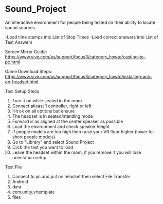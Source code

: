 # Sound_Project
An interactive environment for people being tested on their ability to locate sound sources


-Load time stamps into List of Stop Times
-Load correct answers into List of Test Answers

Screen Mirror Guide: https://www.vive.com/us/support/focus3/category_howto/casting-to-pc.html

Game Download Steps: https://www.vive.com/us/support/focus3/category_howto/installing-apk-on-headset.html

Test Setup Steps
  1. Turn it on while seated in the room
  2. Connect atleast 1 controller, right or left
  3. Hit ok on all options but ensure
  4. The headset is in seated/standing mode
  5. Forward is as aligned at the center speaker as possible
  6. Load the environment and check speaker height
  7. If people models are too high then raise your VR floor higher (lower for short people models)
  8. Go to "Library" and select Sound Project
  9. Click the test you want to load
  10. Leave the headset within the room, if you remove it you will lose orientation setup

Test File
  1. Connect to pc and put on headset then select File Transfer
  2. Android
  3. data
  4. com.unity.vrtemplate
  5. files



